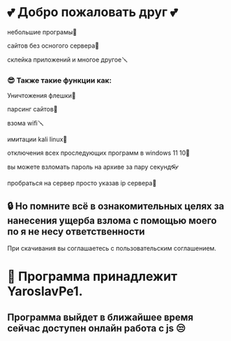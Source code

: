 
# 💕 Добро пожаловать друг 💕


небольшие програмы🧩

сайтов без осногого сервера🤖

склейка приложений и многое другое🪛


### 😎 Также такие функции как:
Уничтожения флешки🧨

парсинг сайтов🔏

взома wifi🪛

имитации kali linux💎

отключения всех проследующих программ в windows 11 10🧩

вы можете взломать пароль на архиве за пару секунд👓

пробраться на сервер просто указав ip сервера👑



## 🔒 Но помните всё в ознакомительных целях за нанесения ущерба взлома с помощью моего по я не несу ответственности
При скачивания вы соглашаетесь с пользовательским соглашением.

# 🔑 Программа принадлежит YaroslavPe1.



## Программа выйдет в ближайшее время сейчас доступен онлайн работа с js 😒

